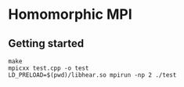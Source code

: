 # Homomorphic MPI


## Getting started

```
make
mpicxx test.cpp -o test
LD_PRELOAD=$(pwd)/libhear.so mpirun -np 2 ./test
```
